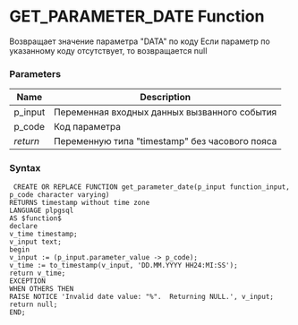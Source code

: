 # **GET_PARAMETER_DATE Function**
Возвращает значение параметра "DATA" по коду 
Если параметр по указанному коду отсутствует, то возвращается null

### Parameters
| Name     | Description                                    |
|----------|------------------------------------------------|
| p_input  | Переменная входных данных вызванного события   |
| p_code   | Код параметра                                  |
| *return* | Переменную типа "timestamp" без часового пояса |

### Syntax
     CREATE OR REPLACE FUNCTION get_parameter_date(p_input function_input, p_code character varying)
    RETURNS timestamp without time zone
    LANGUAGE plpgsql
    AS $function$
    declare
    v_time timestamp;
    v_input text;
    begin
    v_input := (p_input.parameter_value -> p_code);
    v_time := to_timestamp(v_input, 'DD.MM.YYYY HH24:MI:SS');
    return v_time;
    EXCEPTION
    WHEN OTHERS THEN
    RAISE NOTICE 'Invalid date value: "%".  Returning NULL.', v_input;
    return null;
    END;
